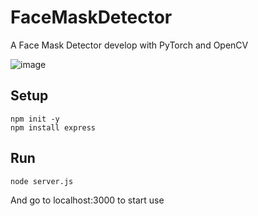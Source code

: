 # FaceMaskDetector
A Face Mask Detector develop with PyTorch and  OpenCV


![image](https://github.com/yialexlee/yialexlee.github.io/blob/master/images/work/work8.png)

## Setup
```
npm init -y
npm install express
```

## Run
```
node server.js
```

And go to localhost:3000 to start use
